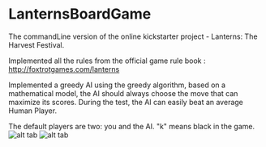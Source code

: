 # LanternsBoardGame
The commandLine version of the online kickstarter project - Lanterns: The Harvest Festival.

Implemented all the rules from the official game rule book : http://foxtrotgames.com/lanterns

Implemented a greedy AI using the greedy algorithm, based on a mathematical model, the AI should always choose the move that can maximize its scores. During the test, the AI can easily beat an average Human Player.

The default players are two: you and the AI. "k" means black in the game.
![alt tab](http://i.imgur.com/ugD1V6w.png)
![alt tab](http://i.imgur.com/A8i000V.png)
